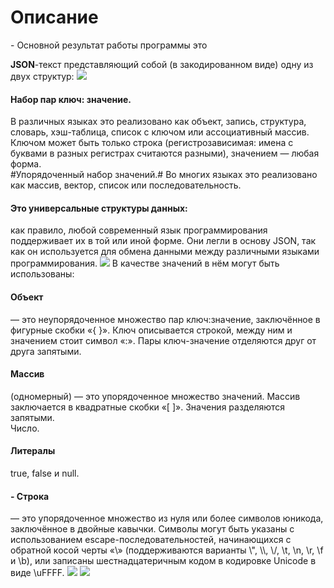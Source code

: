 # Описание #
<p>- Основной результат работы программы это <h4 style="display:inline;">JSON</h4>-текст представляющий собой (в закодированном виде) одну из двух структур:
<img src="https://pp.userapi.com/c840425/v840425517/51940/RNBgnpCI6F0.jpg"></img>
<h4>Набор пар ключ: значение.</h4> В различных языках это реализовано как объект, запись, структура, словарь, хэш-таблица, список с ключом или ассоциативный массив. Ключом может быть только строка (регистрозависимая: имена с буквами в разных регистрах считаются разными), значением — любая форма.<br>
#Упорядоченный набор значений.# Во многих языках это реализовано как массив, вектор, список или последовательность.<br>
<h4>Это универсальные структуры данных:</h4> как правило, любой современный язык программирования поддерживает их в той или иной форме. Они легли в основу JSON, так как он используется для обмена данными между различными языками программирования.
<img src="https://pp.userapi.com/c834103/v834103701/a6524/nSfNOUQABCQ.jpg"></img>
В качестве значений в нём могут быть использованы:

 <h4>Объект</h4> — это неупорядоченное множество пар ключ:значение, заключённое в фигурные скобки «{ }». Ключ описывается строкой, между ним и значением стоит символ «:». Пары ключ-значение отделяются друг от друга запятыми.<br>
 <h4> Массив</h4> (одномерный) — это упорядоченное множество значений. Массив заключается в квадратные скобки «[ ]». Значения разделяются запятыми.<br>
Число.<br>
 <h4>Литералы</h4> true, false и null.<br>
 <h4>- Строка</h4> — это упорядоченное множество из нуля или более символов юникода, заключённое в двойные кавычки. Символы могут быть указаны с использованием escape-последовательностей, начинающихся с обратной косой черты «\» (поддерживаются варианты \", \\, \/, \t, \n, \r, \f и \b), или записаны шестнадцатеричным кодом в кодировке Unicode в виде \uFFFF.
<img src="https://pp.userapi.com/c830608/v830608436/6cedc/qvAOTagfdss.jpg"></img>
<img src="https://pp.userapi.com/c824410/v824410678/aa3b9/BjD_8nkcEK8.jpg"></img>
 
